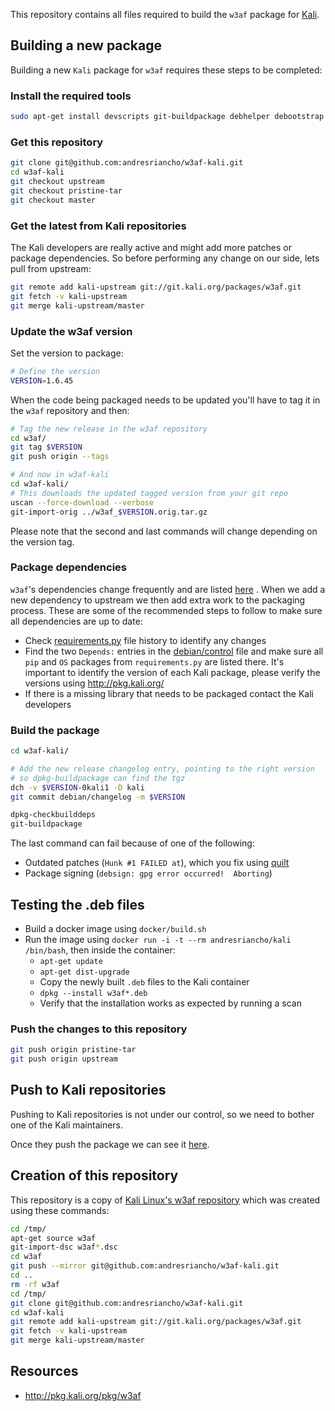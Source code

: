 This repository contains all files required to build the `w3af` package for [Kali](http://www.kali.org/).

## Building a new package
Building a new `Kali` package for `w3af` requires these steps to be completed:

### Install the required tools
```bash
sudo apt-get install devscripts git-buildpackage debhelper debootstrap
```

### Get this repository
```bash
git clone git@github.com:andresriancho/w3af-kali.git
cd w3af-kali
git checkout upstream
git checkout pristine-tar
git checkout master
```

### Get the latest from Kali repositories

The Kali developers are really active and might add more patches or package dependencies. So before performing any change on our side, lets pull from upstream:

```bash
git remote add kali-upstream git://git.kali.org/packages/w3af.git
git fetch -v kali-upstream
git merge kali-upstream/master
```

### Update the w3af version

Set the version to package:
```bash
# Define the version
VERSION=1.6.45
```

When the code being packaged needs to be updated you'll have to tag it in the `w3af` repository and then:
```bash
# Tag the new release in the w3af repository
cd w3af/
git tag $VERSION
git push origin --tags

# And now in w3af-kali
cd w3af-kali/
# This downloads the updated tagged version from your git repo
uscan --force-download --verbose
git-import-orig ../w3af_$VERSION.orig.tar.gz
```
Please note that the second and last commands will change depending on the version tag.

### Package dependencies
`w3af`'s dependencies change frequently and are listed [here](https://github.com/andresriancho/w3af/blob/master/w3af/core/controllers/dependency_check/requirements.py) . When we add a new dependency to upstream we then add extra work to the packaging process. These are some of the recommended steps to follow to make sure all dependencies are up to date:
 * Check [requirements.py](https://github.com/andresriancho/w3af/blob/master/w3af/core/controllers/dependency_check/requirements.py) file history to identify any changes
 * Find the two `Depends:` entries in the [debian/control](https://github.com/andresriancho/w3af-kali/blob/master/debian/control) file and make sure all `pip` and `OS` packages from `requirements.py` are listed there. It's important to identify the version of each Kali package, please verify the versions using http://pkg.kali.org/
 * If there is a missing library that needs to be packaged contact the Kali developers

### Build the package

```bash
cd w3af-kali/

# Add the new release changelog entry, pointing to the right version
# so dpkg-buildpackage can find the tgz
dch -v $VERSION-0kali1 -D kali
git commit debian/changelog -m $VERSION

dpkg-checkbuilddeps
git-buildpackage
```

The last command can fail because of one of the following:
 * Outdated patches (`Hunk #1 FAILED at`), which you fix using [quilt](https://pkg-perl.alioth.debian.org/howto/quilt.html#creating_a_patch)
 * Package signing (`debsign: gpg error occurred!  Aborting`)

## Testing the .deb files
 * Build a docker image using `docker/build.sh`
 * Run the image using `docker run -i -t --rm andresriancho/kali /bin/bash`, then inside the container:
   * `apt-get update`
   * `apt-get dist-upgrade`
   * Copy the newly built `.deb` files to the Kali container
   * `dpkg --install w3af*.deb`
   * Verify that the installation works as expected by running a scan

### Push the changes to this repository
```bash
git push origin pristine-tar
git push origin upstream
```

## Push to Kali repositories
Pushing to Kali repositories is not under our control, so we need to bother one of the Kali maintainers.

Once they push the package we can see it [here](http://pkg.kali.org/pkg/w3af).

## Creation of this repository
This repository is a copy of [Kali Linux's w3af repository](http://git.kali.org/gitweb/?p=packages/w3af.git;a=summary) which was created using these commands:

```bash
cd /tmp/
apt-get source w3af
git-import-dsc w3af*.dsc
cd w3af
git push --mirror git@github.com:andresriancho/w3af-kali.git
cd ..
rm -rf w3af
cd /tmp/
git clone git@github.com:andresriancho/w3af-kali.git
cd w3af-kali
git remote add kali-upstream git://git.kali.org/packages/w3af.git
git fetch -v kali-upstream
git merge kali-upstream/master
```

## Resources

 * http://pkg.kali.org/pkg/w3af
